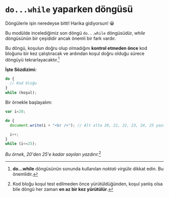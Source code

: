 # `do...while` yaparken döngüsü

Döngülerle işin neredeyse bitti! Harika gidiyorsun! 😀

Bu modülde incelediğimiz son döngü `do...while` döngüsüdür, *while* döngüsünün bir çeşididir ancak önemli bir fark vardır.

Bu döngü, koşulun doğru olup olmadığını **kontrol etmeden önce** kod bloğunu bir kez çalıştıracak ve ardından koşul doğru olduğu sürece döngüyü tekrarlayacaktır.[^1]

**İşte Sözdizimi:**

```javascript	
do {
  // Kod bloğu
}
while (koşul);
```

  
  [^1]: **do...while** döngüsünün sonunda kullanılan *noktalı virgüle* dikkat edin. Bu önemlidir.

Bir örnekle başlayalım:

```javascript
var i=20;

do {
  document.write(i + "<br />"); // Alt alta 20, 21, 22, 23, 24, 25 yazar.

  i++;  
}
while (i<=25); 
```

*Bu örnek, 20'den 25'e kadar sayıları yazdırır.*[^2]

  [^2]: Kod bloğu koşul test edilmeden önce yürütüldüğünden, koşul yanlış olsa bile döngü her zaman **en az bir kez yürütülür**.

